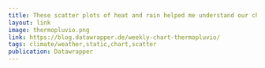 ```yaml
---
title: These scatter plots of heat and rain helped me understand our changing climate
layout: link
image: thermopluvio.png
link: https://blog.datawrapper.de/weekly-chart-thermopluvio/
tags: climate/weather,static,chart,scatter
publication: Datawrapper
---
```


